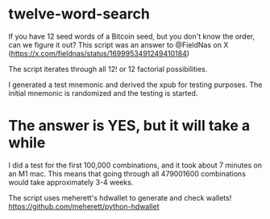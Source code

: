 # twelve-word-search
If you have 12 seed words of a Bitcoin seed, but you don't know the order, can we figure it out?  This script was an answer to @FieldNas on X (https://x.com/fieldnas/status/1699953491249410184)

The script iterates through all 12! or 12 factorial possibilities.

I generated a test mnemonic and derived the xpub for testing purposes.  The initial mnemonic is randomized and the testing is started.

# The answer is YES, but it will take a while
I did a test for the first 100,000 combinations, and it took about 7 minutes on an M1 mac. This means that going through all 479001600 combinations would take approximately 3-4 weeks.

The script uses meherett's hdwallet to generate and check wallets! https://github.com/meherett/python-hdwallet
